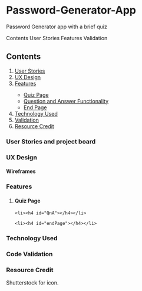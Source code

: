# Password-Generator-App
Password Generator app with a brief quiz

Contents
User Stories
Features 
Validation

<h2> Contents </h2>
<ol>
    <li><a href="#user">User Stories</a></li>
    <li><a href="#UX">UX Design</a></li>
    <li><a href="#features">Features</a></li>
    <ul>
        <li><a href="#quizPage">Quiz Page</a></li>
        <li><a href="QnA">Question and Answer Functionality</a></li> 
        <li><a href="endPage">End Page</a></li>
    </ul>
    <li><a href="tech">Technology Used</a></li>
    <li><a href="valid">Validation</a></li>
    <li><a href="resource">Resource Credit</a></li>
</ol>

<h3 id="user">User Stories and project board</h3>

<h3 id="UX"> UX Design</h3>
<h4>Wireframes</h4>

<h3 id="features">Features</h3>
<ol>
    <li><h4 id="quizPage">Quiz Page</h4></li>

    <li><h4 id="QnA"></h4></li>

    <li><h4 id="endPage"></h4></li>
</ol>
<h3 id="tech">Technology Used </h3>

<h3 id="valid">Code Validation</h3>

<h3 id="resource">Resource Credit</h3>

Shutterstock for icon.
